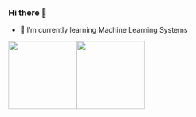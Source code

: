 ### Hi there 👋

- 🌱 I’m currently learning Machine Learning Systems

<img align="" height="137px" src="https://github-readme-stats.vercel.app/api?username=Adnios&hide_title=true&hide_border=true&show_icons=true&include_all_commits=true&line_height=21&bg_color=0,EC6C6C,FFD479,FFFC79,73FA79&theme=graywhite" /><img align="" height="137px" src="https://github-readme-stats.vercel.app/api/top-langs/?username=Adnios&hide_title=true&hide_border=true&layout=compact&bg_color=0,73FA79,73FDFF,D783FF&theme=graywhite" />
